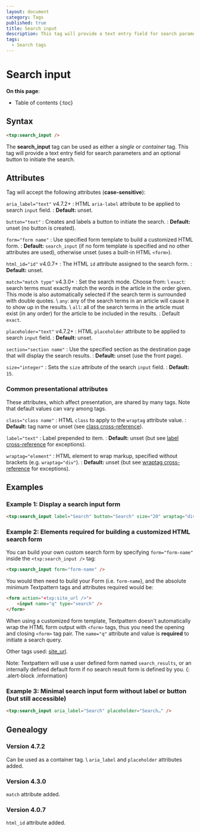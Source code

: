 ```yaml
---
layout: document
category: Tags
published: true
title: Search input
description: This tag will provide a text entry field for search parameters and an optional button to initiate the search.
tags:
  - Search tags
---
```


# Search input

**On this page**:

* Table of contents
{:toc}

## Syntax

~~~ html
<txp:search_input />
~~~

The **search_input** tag can be used as either a *single* or *container* tag. This tag will provide a text entry field for search parameters and an optional button to initiate the search.

## Attributes

Tag will accept the following attributes (**case-sensitive**):

`aria_label="text"` <span class="footnote warning">v4.7.2+</span>
: HTML `aria-label` attribute to be applied to search `input` field.
: **Default:** unset.

`button="text"`
: Creates and labels a button to initiate the search.
: **Default:** unset (no button is created).

`form="form name"`
: Use specified form template to build a customized HTML form.
: **Default:** `search_input` (if no form template is specified and no other attributes are used), otherwise unset (uses a built-in HTML `<form>`).

`html_id="id"` <span class="footnote warning">v4.0.7+</span>
: The HTML `id` attribute assigned to the search form.
: **Default:** unset.

`match="match type"` <span class="footnote warning">v4.3.0+</span>
: Set the search mode. Choose from: \\
`exact`: search terms must exactly match the words in the article in the order given. This mode is also automatically selected if the search term is surrounded with double quotes. \\
`any`: any of the search terms in an article will cause it to show up in the results. \\
`all`: all of the search terms in the article must exist (in any order) for the article to be included in the results.
: Default `exact`.

`placeholder="text"` <span class="footnote warning">v4.7.2+</span>
: HTML `placeholder` attribute to be applied to search `input` field.
: **Default:** unset.

`section="section name"`
: Use the specified section as the destination page that will display the search results.
: **Default:** unset (use the front page).

`size="integer"`
: Sets the `size` attribute of the search `input` field.
: **Default:** `15`.

### Common presentational attributes

These attributes, which affect presentation, are shared by many tags. Note that default values can vary among tags.

`class="class name"`
: HTML `class` to apply to the `wraptag` attribute value.
: **Default:** tag name or unset (see [class cross-reference](https://docs.textpattern.com/tags/tag-attributes-cross-reference#class)).

`label="text"`
: Label prepended to item.
: **Default:** unset (but see [label cross-reference](https://docs.textpattern.com/tags/tag-attributes-cross-reference#label) for exceptions).

`wraptag="element"`
: HTML element to wrap markup, specified without brackets (e.g. `wraptag="div"`).
: **Default:** unset (but see [wraptag cross-reference](https://docs.textpattern.com/tags/tag-attributes-cross-reference#wraptag) for exceptions).

## Examples

### Example 1: Display a search input form

~~~ html
<txp:search_input label="Search" button="Search" size="20" wraptag="div" />
~~~

### Example 2: Elements required for building a customized HTML search form

You can build your own custom search form by specifying `form="form-name"` inside the `<txp:search_input />` tag:

~~~ html
<txp:search_input form="form-name" />
~~~

You would then need to build your Form (i.e. `form-name`), and the absolute minimum Textpattern tags and attributes required would be:

~~~ html
<form action="<txp:site_url />">
    <input name="q" type="search" />
</form>
~~~

When using a customized form template, Textpattern doesn't automatically wrap the HTML form output with `<form>` tags, thus you need the opening and closing `<form>` tag pair. The `name="q"` attribute and value is **required** to initiate a search query.

Other tags used: [site_url](site_url).

Note: Textpattern will use a user defined form named `search_results`, or an internally defined default form if no search result form is defined by you.
{: .alert-block .information}

### Example 3: Minimal search input form without label or button (but still accessible)

~~~ html
<txp:search_input aria_label="Search" placeholder="Search…" />
~~~

## Genealogy

### Version 4.7.2

Can be used as a container tag. \\
`aria_label` and `placeholder` attributes added.

### Version 4.3.0

`match` attribute added.

### Version 4.0.7

`html_id` attribute added.

